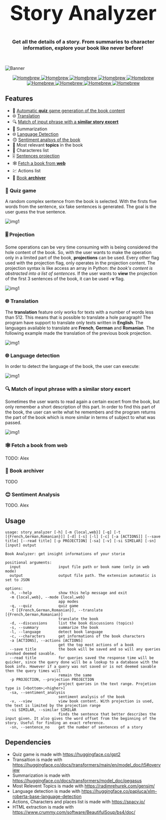 <h1 style="font-size:65px" align="center"> Story <b>Analyzer</b> </h1></center>

<center><h3>Get all the details of a story. From summaries to character information, explore your book like never before!</h3> </center>

<br>

![Banner](https://raw.githubusercontent.com/LittleLevi05/spln-2223/main/TP1/images/banner.jpg)

<p align="center">
  <a href="https://formulae.brew.sh/formula/semgrep">
    <img src="https://img.shields.io/badge/transformers-^4.27.4-yellow" alt="Homebrew" />
  </a>
  <a href="https://formulae.brew.sh/formula/semgrep">
    <img src="https://img.shields.io/badge/spacy-^3.5.1-blue" alt="Homebrew" />
  </a>
  <a href="https://formulae.brew.sh/formula/semgrep">
    <img src="https://img.shields.io/badge/gensim-^4.3.1-green" alt="Homebrew" />
  </a>
  <a href="https://formulae.brew.sh/formula/semgrep">
    <img src="https://img.shields.io/badge/beautifulsoup4-^4.12.2-pink" alt="Homebrew" />
  </a>
  <a href="https://formulae.brew.sh/formula/semgrep">
    <img src="https://img.shields.io/badge/torch-^2.0.0-red" alt="Homebrew" />
  </a>
  <a href="https://formulae.brew.sh/formula/semgrep">
    <img src="https://img.shields.io/badge/sentencepiece-^0.1.97-orange" alt="Homebrew" />
  </a>
  <a href="https://formulae.brew.sh/formula/semgrep">
    <img src="https://img.shields.io/badge/colorama-^0.4.6-blueviolet" alt="Homebrew" />
  </a>
  <a href="https://formulae.brew.sh/formula/semgrep">
    <img src="https://img.shields.io/badge/sortedcontainers-^2.4.0-brightgreen" alt="Homebrew" />
  </a>
  <a href="https://formulae.brew.sh/formula/semgrep">
    <img src="https://img.shields.io/badge/python-^3.10-lightgrey" alt="Homebrew" />
  </a>
</p>

## Features

* 🎲 [Automatic **quiz** game generation of the book content](#quiz)
* 🌐 [Translation](#translation)
* 🔍 [Match of input phrase with a **similar story excert**](#match)
* 📝 Summarization  
* 🌐 [Language Detection](#language)
* 😊 [Sentiment analsys of the book](#sentiment)
* 🎯 Most relevant **topics** in the book
* 👥 Characteres list 
* 🎚️ [Sentences projection](#projection)
* 🕸️ [Fetch a book from **web**](#fetch)
* 💹 Actions list 
* 📁 [Book **archiver**](#archiver)

### 🎲 <a name="quiz">Quiz game</a> 

A random complex sentence from the book is selected. With the firsts five words from the sentence, six fake sentences is generated. The goal is the user guess the true sentence.

![img1](https://raw.githubusercontent.com/LittleLevi05/spln-2223/main/TP1/images/img1.png
)

### 🎚️ <a name="projection"> Projection </a>

Some operations can be very time consuming with is being considered the hole content of the book. So, with the user wants to make the operation only in a limited part of the book, **projections** can be used. Every other flag used with the projection flag, only operates in the projection content. The projection syntax is like access an array in Python: *the book's content is abstracted into a list of sentences*. If the user wants to **view** the projection of the first 3 sentences of the book, it can be used **-v** flag.

![img1](https://raw.githubusercontent.com/LittleLevi05/spln-2223/main/TP1/images/img2.png
)

### 🌐 <a name="translation">Translation</a> 

The **translation** feature only works for texts with a number of words less than 512. This means that is possible to translate a hole paragraph! The program have support to translate only texts written in **English**. The languages available to translate are **French**, **German** and **Romanian**. The following example made the translation of the previous book projection.

![img1](https://raw.githubusercontent.com/LittleLevi05/spln-2223/main/TP1/images/img3.png
)

### 🌐 <a name="language">**Language detection**</a>

In order to detect the language of the book, the user can execute:

![img1](https://raw.githubusercontent.com/LittleLevi05/spln-2223/main/TP1/images/img4.png
)

### 🔍 <a name="match">**Match of input phrase with a similar story excert**</a>

Sometimes the user wants to read again a certain excert from the book, but only remember a short description of this part. In order to find this part of the book, the user can write what he remembers and the program returns the part of the book which is more similar in terms of subject to what was passed.

![img1](https://raw.githubusercontent.com/LittleLevi05/spln-2223/main/TP1/images/img5.png
)


### 🕸️ <a name="fetch">**Fetch a book from web**</a>

TODO: Alex

### 📁 <a name="archiver">**Book archiver**</a>

TODO

### 😊 <a name="sentiment">**Sentiment Analysis**</a>

TODO. Alex

## Usage

```
usage: story_analyzer [-h] [-m {local,web}] [-q] [-t [{French,German,Romanian}]] [-d] [-s] [-l] [-c] [-a [ACTIONS]] [--save title] [--read title] [-p PROJECTION] [-sa] [-v] [-si SIMILAR] [-sn] [input] output

Book Analyzer: get insight informations of your storie

positional arguments:
  input                 input file path or book name (only in web mode)
  output                output file path. The extension automatic is set to JSON

options:
  -h, --help            show this help message and exit
  -m {local,web}, --mode {local,web}
                        app modes
  -q, --quiz            quiz game
  -t [{French,German,Romanian}], --translate [{French,German,Romanian}]
                        translate the book
  -d, --discussions     list the book discussions (topics)
  -s, --summary         summarize the book
  -l, --language        detect book language
  -c, --characters      get informations of the book characters
  -a [ACTIONS], --actions [ACTIONS]
                        get the top most actions of a book
  --save title          the book will be saved and so will any queries invoked deemed savable.
  --read title          for queries saved the response time will be quicker, since the query done will be a lookup to a database with the book info. However if a query was not saved or is not deemed savable then the query times will
                        remain the same
  -p PROJECTION, --projection PROJECTION
                        project queries in the text range. Projetion type is [<bottom>;<higher>]
  -sa, --sentiment_analysis
                        sentiment analysis of the book
  -v, --view            view book content. With projection is used, the text is limited by the projection range
  -si SIMILAR, --similar SIMILAR
                        finds the sentence that better describes the input given. It also gives the word offset from the beginning of the story. Useful for finding an exact reference.
  -sn, --sentence_no    get the number of sentences of a story
```

## Dependencies

* Quiz game is made with https://huggingface.co/gpt2
* Transaltion is made with https://huggingface.co/docs/transformers/main/en/model_doc/t5#overview
* Summarization is made with https://huggingface.co/docs/transformers/model_doc/pegasus
* Most Relevent Topics is made with https://radimrehurek.com/gensim/
* Language detection is made with https://huggingface.co/papluca/xlm-roberta-base-language-detection
* Actions, Characters and places list is made with https://spacy.io/
* HTML extraction is made with https://www.crummy.com/software/BeautifulSoup/bs4/doc/